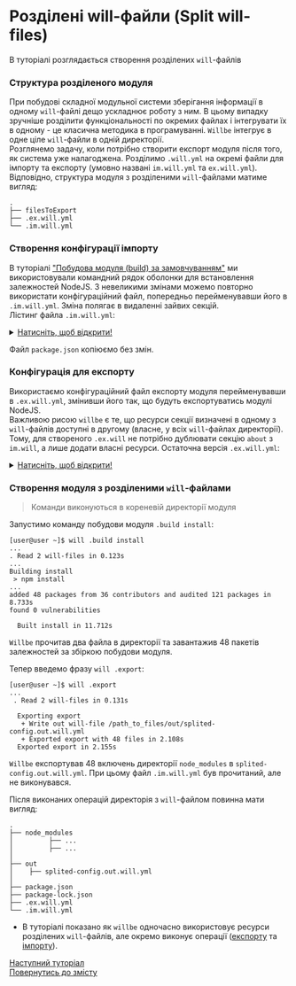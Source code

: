 # Розділені will-файли (Split will-files)

В туторіалі розглядається створення розділених `will`-файлів

### <a name="split-file-structure"></a> Структура розділеного модуля
При побудові складної модульної системи зберігання інформації в одному `will`-файлі дещо ускладнює роботу з ним. В цьому випадку зручніше розділити функціональності по окремих файлах і інтегрувати їх в одному - це класична методика в програмуванні. `Willbe` інтегрує в одне ціле `will`-файли в одній директорії.  
Розглянемо задачу, коли потрібно створити експорт модуля після того, як система уже налагоджена. Розділимо `.will.yml` на окремі файли для імпорту та експорту (умовно названі `im.will.yml` та `ex.will.yml`). Відповідно, структура модуля з розділеними `will`-файлами матиме вигляд:

```
.
├── filesToExport
├── .ex.will.yml
└── .im.will.yml

```

### <a name="import-configuration"></a> Створення конфігурації імпорту  
В туторіалі ["Побудова модуля (build) за замовчуванням"](DefaultCriterionInWillFile.md) ми використовували командний рядок оболонки для встановлення залежностей NodeJS. З невеликими змінами можемо повторно використати конфігураційний файл, попередньо перейменувавши його в `.im.will.yml`. Зміна полягає в видаленні зайвих секцій.  
Лістинг файла `.im.will.yml`:
<details>
  <summary><u>Натисніть, щоб відкрити!</u></summary>

```yaml

about :

  name : splited-config
  description : "Splited module config"
  version : 0.0.1

step :

  npm.install :
    currentPath : '.'
    shell : npm install

build :

  install:
    steps :
      - npm.install
      
```

</details>


Файл `package.json` копіюємо без змін.

### <a name="export-configuration"></a> Конфігурація для експорту  
Використаємо конфігураційний файл експорту модуля перейменувавши в `.ex.will.yml`, змінивши його так, що будуть експортуватись модулі NodeJS.  
Важливою рисою `willbe` є те, що ресурси секції визначені в одному з `will`-файлів доступні в другому (власне, у всіх `will`-файлах директорії). Тому, для створеного `.ex.will` не потрібно дублювати секцію `about` з `im.will`, а лише додати власні ресурси.
Остаточна версія `.ex.will.yml`:
<details>
  <summary><u>Натисніть, щоб відкрити!</u></summary>

```yaml
path :

  out : 'out'
  fileToExport : './node_modules/*'

step  :

  export.single :
      inherit : predefined.export
      tar : 0
      export : path::fileToExport

build :

  export :
      criterion :
          default : 1
          export : 1
      steps :
          - export.single
          
```

</details>




### <a name="executions"></a> Створення модуля з розділеними `will`-файлами

> Команди виконуються в кореневій директорії модуля

<a name="build-command"></a>

Запустимо команду побудови модуля `.build install`:

```
[user@user ~]$ will .build install
...
. Read 2 will-files in 0.123s
...
Building install
 > npm install 
...
added 48 packages from 36 contributors and audited 121 packages in 8.733s
found 0 vulnerabilities

  Built install in 11.712s

```

`Willbe` прочитав два файла в директорії та завантажив 48 пакетів залежностей за збіркою побудови модуля.

<a name="export-command"></a>

Тепер введемо фразу `will .export`:

```
[user@user ~]$ will .export
...
 . Read 2 will-files in 0.131s

  Exporting export
   + Write out will-file /path_to_files/out/splited-config.out.will.yml
   + Exported export with 48 files in 2.108s
  Exported export in 2.155s

```

`Willbe` експортував 48 включень директорії `node_modules` в `splited-config.out.will.yml`. При цьому файл `.im.will.yml` був прочитаний, але не виконувався.

Після виконаних операцій директорія з `will`-файлом повинна мати вигляд:

```
.
├── node_modules
│         ├── ...
│         ├── ...
│
├── out
│    ├── splited-config.out.will.yml
│ 
├── package.json
├── package-lock.json
├── .ex.will.yml
└── .im.will.yml

```

- В туторіалі показано як `willbe` одночасно використовує ресурси розділених `will`-файлів, але окремо виконує операції ([експорту](#export-command) та [імпорту](#build-command)).

[Наступний туторіал]()   
[Повернутись до змісту](../README.md#tutorials)